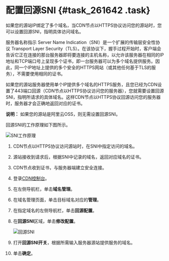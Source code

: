 # 配置回源SNI {#task_261642 .task}

如果您的源站IP绑定了多个域名，当CDN节点以HTTPS协议访问您的源站时，您可以设置回源SNI，指明具体访问域名。

服务器名称指示 Server Name Indication（SNI）是一个扩展的传输层安全性协议 Transport Layer Security（TLS）。在该协议下，握手过程开始时，客户端会告诉它正在连接的那台服务器即将要连接的主机名称，以允许该服务器在相同的IP地址和TCP端口号上呈现多个证书，即一台服务器可以为多个域名提供服务。因此，同一个IP地址上提供的多个安全的HTTPS网站（或其他任何基于TLS的服务），不需要使用相同的证书。

如果您的源站服务器使用单个IP提供多个域名的HTTPS服务，且您已经为CDN设置了443端口回源（CDN节点以HTTPS协议访问您的服务器），您就需要设置回源SNI，指明所请求的具体域名。这样CDN节点以HTTPS协议回源访问您的服务器时，服务器才会正确地返回对应的证书。

**说明：** 如果您的源站是阿里云OSS，则无需设置回源SNI。

回源SNI的工作原理如下图所示。

![SNI工作原理](http://static-aliyun-doc.oss-cn-hangzhou.aliyuncs.com/assets/img/138897/156653074040953_zh-CN.png)

1.  CDN节点以HTTPS协议访问源站时，在SNI中指定访问的域名。
2.  源站接收到请求后，根据SNI中记录的域名，返回对应域名的证书。
3.  CDN节点收到证书，与服务器端建立安全连接。

1.  登录[CDN控制台](https://cdn.console.aliyun.com)。
2.  在左侧导航栏，单击**域名管理**。
3.  在域名管理页面，单击目标域名对应的**管理**。
4.  在指定域名的左侧导航栏，单击**回源配置**。
5.  在**回源SNI**区域，单击**修改配置**。 

    ![回源SNI](http://static-aliyun-doc.oss-cn-hangzhou.aliyuncs.com/assets/img/138897/156653074040954_zh-CN.png)

6.  打开**回源SNI开关**，根据所需输入服务器源站提供服务的域名。
7.  单击**确定**。

